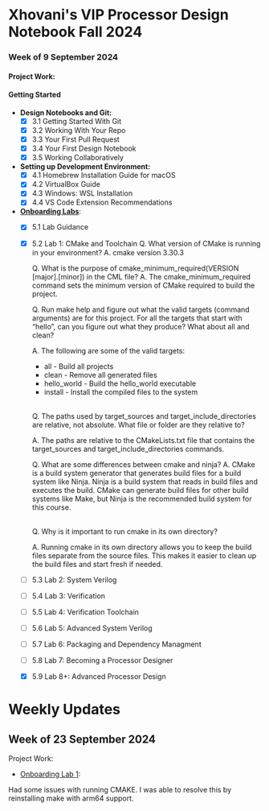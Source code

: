 # Xhovani's VIP Processor Design Notebook Fall 2024

### Week of 9 September 2024
#### Project Work:

#### Getting Started
- **Design Notebooks and Git:**
    - [x] 3.1 Getting Started With Git
    - [x] 3.2 Working With Your Repo
    - [x] 3.3 Your First Pull Request
    - [x] 3.4 Your First Design Notebook
    - [x] 3.5 Working Collaboratively

- **Setting up Development Environment:**
    - [x] 4.1 Homebrew Installation Guide for macOS
    - [x] 4.2 VirtualBox Guide
    - [x] 4.3 Windows: WSL Installation
    - [x] 4.4 VS Code Extension Recommendations  

- **[Onboarding Labs]()**:
    - [x] 5.1 Lab Guidance

    - [x] 5.2 Lab 1: CMake and Toolchain
        Q. What version of CMake is running in your environment?
        A. cmake version 3.30.3
        <br/>

        Q. What is the purpose of cmake_minimum_required(VERSION [major].[minor]) in the CML file?
        A. The cmake_minimum_required command sets the minimum version of CMake required to build the project.
        <br/>

        Q. Run make help and figure out what the valid targets (command arguments) are for this project. For all the targets that start with “hello”, can you figure out what they produce? What about all and clean?

        A. The following are some of the valid targets:
         -   all               - Build all projects
         - clean             - Remove all generated files
         - hello_world       - Build the hello_world executable
         - install           - Install the compiled files to the system
         <br/>

        Q. The paths used by target_sources and target_include_directories are relative, not absolute. What file or folder are they relative to?

        A. The paths are relative to the CMakeLists.txt file that contains the target_sources and target_include_directories commands.
         <br/>

        Q. What are some differences between cmake and ninja?
        A. CMake is a build system generator that generates build files for a build system like Ninja. Ninja is a build system that reads in build files and executes the build. CMake can generate build files for other build systems like Make, but Ninja is the recommended build system for this course.

         <br/>
        Q. Why is it important to run cmake in its own directory?

        A. Running cmake in its own directory allows you to keep the build files separate from the source files. This makes it easier to clean up the build files and start fresh if needed.
         <br/>

    - [ ] 5.3 Lab 2: System Verilog

    - [ ] 5.4 Lab 3: Verification

    - [ ] 5.5 Lab 4: Verification Toolchain

    - [ ] 5.6 Lab 5: Advanced System Verilog

    - [ ] 5.7 Lab 6: Packaging and Dependency Managment

    - [ ] 5.8 Lab 7: Becoming a Processor Designer

    - [x] 5.9 Lab 8+: Advanced Processor Design


# Weekly Updates

## Week of 23 September 2024

Project Work:
  * [Onboarding Lab 1]([link/to/repo](https://github.com/XhovaniM8/nyu-processor-design.github.io/blob/ea1a70e0ff013af3d4fffec3011873f00bf21db4/src/design_notebooks/2024fall/xxm202.md)): 

  Had some issues with running CMAKE. I was able to resolve this by reinstalling make with arm64 support. 

  


